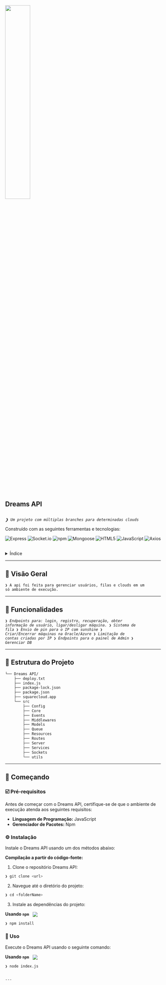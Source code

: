 <div align="left">
    <img src="https://app.dreamslatam.com/img/Dreamscloud_beta_colored.webp" 
         width="40%" 
         align="left" 
         style="margin-right: 15px; margin-bottom: 35px; margin-top: 15px;" />
    <div style="display: inline-block;">
        <h2 style="display: inline-block; vertical-align: middle; margin-top: 0;">Dreams API</h2>
        <p>
            <em><code>❯ Um projeto com múltiplas branches para determinadas clouds</code></em>
        </p>
        <p><!-- Repositório local, sem medalhas de metadados. --></p>
        <p>Construído com as seguintes ferramentas e tecnologias:</p>
        <p>
            <img src="https://img.shields.io/badge/Express-000000.svg?style=flat-square&logo=Express&logoColor=white" alt="Express">
            <img src="https://img.shields.io/badge/Socket.io-010101.svg?style=flat-square&logo=socketdotio&logoColor=white" alt="Socket.io">
            <img src="https://img.shields.io/badge/npm-CB3837.svg?style=flat-square&logo=npm&logoColor=white" alt="npm">
            <img src="https://img.shields.io/badge/Mongoose-F04D35.svg?style=flat-square&logo=Mongoose&logoColor=white" alt="Mongoose">
            <img src="https://img.shields.io/badge/HTML5-E34F26.svg?style=flat-square&logo=HTML5&logoColor=white" alt="HTML5">
            <img src="https://img.shields.io/badge/JavaScript-F7DF1E.svg?style=flat-square&logo=JavaScript&logoColor=black" alt="JavaScript">
            <img src="https://img.shields.io/badge/Axios-5A29E4.svg?style=flat-square&logo=Axios&logoColor=white" alt="Axios">
        </p>
    </div>
</div>
<br clear="left" />

<details>
    <summary>Índice</summary>

- [📍 Visão Geral](#-visão-geral)
- [👾 Funcionalidades](#-funcionalidades)
- [📁 Estrutura do Projeto](#-estrutura-do-projeto)
- [🚀 Começando](#-começando)
  - [☑️ Pré-requisitos](#-pré-requisitos)
  - [⚙️ Instalação](#-instalação)
  - [🤖 Uso](#🤖-uso)

</details>
<hr>

## 📍 Visão Geral

<code>❯ A api foi feita para gerenciar usuários, filas e clouds em um só ambiente de execução. </code>

---

## 👾 Funcionalidades

<code>❯ *Endpoints para: login, registro, recuperação, obter informação de usuário, ligar/desligar máquina.*
❯ *Sistema de fila*
❯ *Envio de pin para o IP com sunshine*
❯ *Criar/Encerrar máquinas na Oracle/Azure*
❯ *Limitação de contas criadas por IP*
❯ *Endpoints para o painel de Admin*
❯ *Gerenciar DB*
</code>

---

## 📁 Estrutura do Projeto

```sh
└── Dreams API/
    ├── deploy.txt
    ├── index.js
    ├── package-lock.json
    ├── package.json
    ├── squarecloud.app
    └── src
        ├── Config
        ├── Core
        ├── Events
        ├── Middlewares
        ├── Models
        ├── Queue
        ├── Resources
        ├── Routes
        ├── Server
        ├── Services
        ├── Sockets
        └── utils
```

---

## 🚀 Começando

### ☑️ Pré-requisitos

Antes de começar com o Dreams API, certifique-se de que o ambiente de execução atenda aos seguintes requisitos:

- **Linguagem de Programação:** JavaScript
- **Gerenciador de Pacotes:** Npm

### ⚙️ Instalação

Instale o Dreams API usando um dos métodos abaixo:

**Compilação a partir do código-fonte:**

1. Clone o repositório Dreams API:
```sh
❯ git clone <url>
```

2. Navegue até o diretório do projeto:
```sh
❯ cd <folderName>
```

3. Instale as dependências do projeto:

**Usando `npm`** &nbsp; [<img align="center" src="https://img.shields.io/badge/npm-CB3837.svg?style={badge_style}&logo=npm&logoColor=white" />](https://www.npmjs.com/)

```sh
❯ npm install
```

### 🤖 Uso

Execute o Dreams API usando o seguinte comando:

**Usando `npm`** &nbsp; [<img align="center" src="https://img.shields.io/badge/npm-CB3837.svg?style={badge_style}&logo=npm&logoColor=white" />](https://www.npmjs.com/)

```sh
❯ node index.js


---
```
